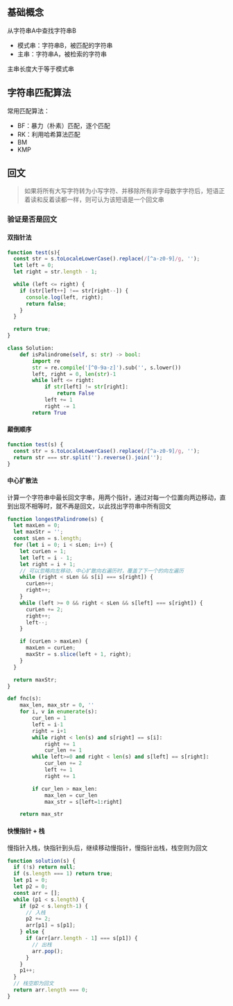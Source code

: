 ## 基础概念

从字符串A中查找字符串B

- 模式串：字符串B，被匹配的字符串
- 主串：字符串A，被检索的字符串

主串长度大于等于模式串

## 字符串匹配算法

常用匹配算法：
- BF：暴力（朴素）匹配，逐个匹配
- RK：利用哈希算法匹配
- BM
- KMP

## 回文

> 如果将所有大写字符转为小写字符、并移除所有非字母数字字符后，短语正着读和反着读都一样，则可认为该短语是一个回文串

### 验证是否是回文

#### 双指针法

```js
function test(s){
  const str = s.toLocaleLowerCase().replace(/[^a-z0-9]/g, '');
  let left = 0;
  let right = str.length - 1;

  while (left <= right) {
    if (str[left++] !== str[right--]) {
      console.log(left, right);
      return false;
    }
  }

  return true;
}
```

```python
class Solution:
    def isPalindrome(self, s: str) -> bool:
        import re
        str = re.compile('[^0-9a-z]').sub('', s.lower())
        left, right = 0, len(str)-1
        while left <= right:
            if str[left] != str[right]:
                return False
            left += 1
            right -= 1
        return True
```

#### 颠倒顺序

```js
function test(s) {
  const str = s.toLocaleLowerCase().replace(/[^a-z0-9]/g, '');
  return str === str.split('').reverse().join('');
}
```

#### 中心扩散法

计算一个字符串中最长回文字串，用两个指针，通过对每一个位置向两边移动，直到出现不相等时，就不再是回文，以此找出字符串中所有回文

```js
function longestPalindrome(s) {
  let maxLen = 0;
  let maxStr = '';
  const sLen = s.length;
  for (let i = 0; i < sLen; i++) {
    let curLen = 1;
    let left = i - 1;
    let right = i + 1;
    // 可以忽略向左移动，中心扩散向右遍历时，覆盖了下一个的向左遍历
    while (right < sLen && s[i] === s[right]) {
      curLen++;
      right++;
    }
    while (left >= 0 && right < sLen && s[left] === s[right]) {
      curLen += 2;
      right++;
      left--;
    }

    if (curLen > maxLen) {
      maxLen = curLen;
      maxStr = s.slice(left + 1, right);
    }
  }

  return maxStr;
}
```

```python
def fnc(s):
    max_len, max_str = 0, ''
    for i, v in enumerate(s):
        cur_len = 1
        left = i-1
        right = i+1
        while right < len(s) and s[right] == s[i]:
            right += 1
            cur_len += 1
        while left>=0 and right < len(s) and s[left] == s[right]:
            cur_len += 2
            left += 1
            right += 1

        if cur_len > max_len:
            max_len = cur_len
            max_str = s[left=1:right]

    return max_str

```

#### 快慢指针 + 栈

慢指针入栈，快指针到头后，继续移动慢指针，慢指针出栈，栈空则为回文

```js
function solution(s) {
  if (!s) return null;
  if (s.length === 1) return true;
  let p1 = 0;
  let p2 = 0;
  const arr = [];
  while (p1 < s.length) {
    if (p2 < s.length-1) {
      // 入栈
      p2 += 2;
      arr[p1] = s[p1];
    } else {
      if (arr[arr.length - 1] === s[p1]) {
        // 出栈
        arr.pop();
      }
    }
    p1++;
  }
  // 栈空即为回文
  return arr.length === 0;
}
```
